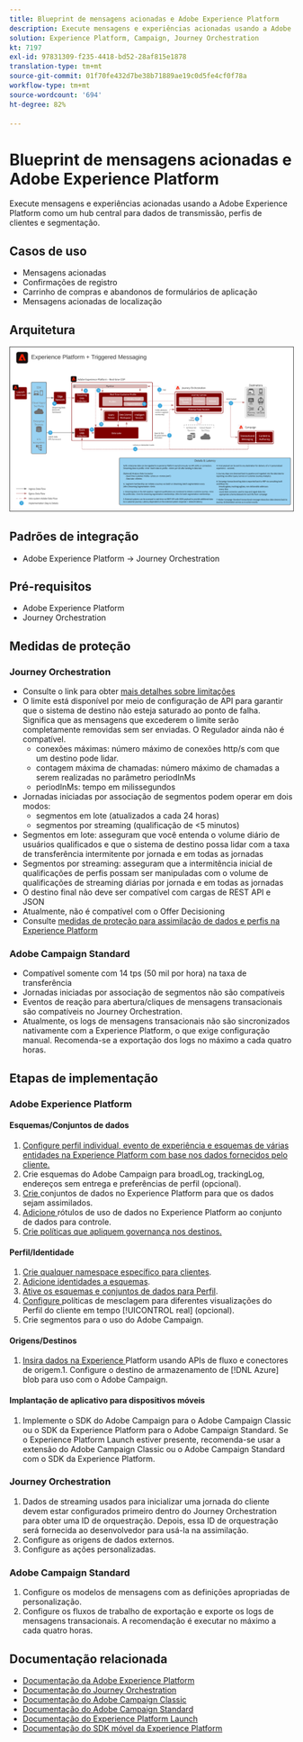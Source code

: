 ```yaml
---
title: Blueprint de mensagens acionadas e Adobe Experience Platform
description: Execute mensagens e experiências acionadas usando a Adobe Experience Platform como um hub central para dados de transmissão, perfis de clientes e segmentação.
solution: Experience Platform, Campaign, Journey Orchestration
kt: 7197
exl-id: 97831309-f235-4418-bd52-28af815e1878
translation-type: tm+mt
source-git-commit: 01f70fe432d7be38b71889ae19c0d5fe4cf0f78a
workflow-type: tm+mt
source-wordcount: '694'
ht-degree: 82%

---
```


# Blueprint de mensagens acionadas e Adobe Experience Platform

Execute mensagens e experiências acionadas usando a Adobe Experience Platform como um hub central para dados de transmissão, perfis de clientes e segmentação.

## Casos de uso

* Mensagens acionadas
* Confirmações de registro
* Carrinho de compras e abandonos de formulários de aplicação
* Mensagens acionadas de localização

## Arquitetura

<img src="assets/triggered.svg" alt="Arquitetura de referência para o blueprint de mensagens acionadas e Adobe Experience Platform" style="border:1px solid #4a4a4a" />

## Padrões de integração

* Adobe Experience Platform -> Journey Orchestration

## Pré-requisitos

* Adobe Experience Platform
* Journey Orchestration

## Medidas de proteção

### Journey Orchestration

* Consulte o link para obter [mais detalhes sobre limitações](https://experienceleague.adobe.com/docs/journeys/using/starting-with-journeys/limitations.html?lang=pt-BR#starting-with-journeys)
* O limite está disponível por meio de configuração de API para garantir que o sistema de destino não esteja saturado ao ponto de falha. Significa que as mensagens que excederem o limite serão completamente removidas sem ser enviadas. O Regulador ainda não é compatível.
   * conexões máximas: número máximo de conexões http/s com que um destino pode lidar.
   * contagem máxima de chamadas: número máximo de chamadas a serem realizadas no parâmetro periodInMs
   * periodInMs: tempo em milissegundos
* Jornadas iniciadas por associação de segmentos podem operar em dois modos:
   * segmentos em lote (atualizados a cada 24 horas)
   * segmentos por streaming (qualificação de &lt;5 minutos)
* Segmentos em lote: asseguram que você entenda o volume diário de usuários qualificados e que o sistema de destino possa lidar com a taxa de transferência intermitente por jornada e em todas as jornadas
* Segmentos por streaming: asseguram que a intermitência inicial de qualificações de perfis possam ser manipuladas com o volume de qualificações de streaming diárias por jornada e em todas as jornadas
* O destino final não deve ser compatível com cargas de REST API e JSON
* Atualmente, não é compatível com o Offer Decisioning
* Consulte [medidas de proteção para assimilação de dados e perfis na Experience Platform](https://experienceleague.adobe.com/docs/experience-platform/profile/guardrails.html?lang=pt-BR)

### Adobe Campaign Standard

* Compatível somente com 14 tps (50 mil por hora) na taxa de transferência
* Jornadas iniciadas por associação de segmentos não são compatíveis
* Eventos de reação para abertura/cliques de mensagens transacionais são compatíveis no Journey Orchestration.
* Atualmente, os logs de mensagens transacionais não são sincronizados nativamente com a Experience Platform, o que exige configuração manual. Recomenda-se a exportação dos logs no máximo a cada quatro horas.


## Etapas de implementação

### Adobe Experience Platform

#### Esquemas/Conjuntos de dados

1. [Configure perfil individual, evento de experiência e esquemas de várias entidades na Experience Platform com base nos dados fornecidos pelo cliente.](https://experienceleague.adobe.com/docs/platform-learn/tutorials/schemas/create-a-schema.html)
1. Crie esquemas do Adobe Campaign para broadLog, trackingLog, endereços sem entrega e preferências de perfil (opcional).
1. [Crie ](https://experienceleague.adobe.com/docs/platform-learn/tutorials/data-ingestion/create-datasets-and-ingest-data.html) conjuntos de dados no Experience Platform para que os dados sejam assimilados.
1. [Adicione ](https://experienceleague.adobe.com/docs/platform-learn/tutorials/data-governance/classify-data-using-governance-labels.html) rótulos de uso de dados no Experience Platform ao conjunto de dados para controle.
1. [Crie políticas que apliquem governança nos destinos.](https://experienceleague.adobe.com/docs/platform-learn/tutorials/data-governance/create-data-usage-policies.html)

#### Perfil/Identidade

1. [Crie qualquer namespace específico para clientes](https://experienceleague.adobe.com/docs/platform-learn/tutorials/identities/label-ingest-and-verify-identity-data.html).
1. [Adicione identidades a esquemas](https://experienceleague.adobe.com/docs/platform-learn/tutorials/identities/label-ingest-and-verify-identity-data.html).
1. [Ative os esquemas e conjuntos de dados para Perfil](https://experienceleague.adobe.com/docs/platform-learn/tutorials/profiles/bring-data-into-the-real-time-customer-profile.html).
1. [Configure ](https://experienceleague.adobe.com/docs/platform-learn/tutorials/profiles/create-merge-policies.html) políticas de mesclagem para diferentes visualizações do Perfil do cliente em tempo  [!UICONTROL real]  (opcional).
1. Crie segmentos para o uso do Adobe Campaign.

#### Origens/Destinos

1. [Insira dados na Experience ](https://experienceleague.adobe.com/?recommended=ExperiencePlatform-D-1-2020.1.dataingestion) Platform usando APIs de fluxo e conectores de origem.1. Configure o destino de armazenamento de  [!DNL Azure] blob para uso com o Adobe Campaign.

#### Implantação de aplicativo para dispositivos móveis

1. Implemente o SDK do Adobe Campaign para o Adobe Campaign Classic ou o SDK da Experience Platform para o Adobe Campaign Standard. Se o Experience Platform Launch estiver presente, recomenda-se usar a extensão do Adobe Campaign Classic ou o Adobe Campaign Standard com o SDK da Experience Platform.


### Journey Orchestration

1. Dados de streaming usados para inicializar uma jornada do cliente devem estar configurados primeiro dentro do Journey Orchestration para obter uma ID de orquestração. Depois, essa ID de orquestração será fornecida ao desenvolvedor para usá-la na assimilação.
1. Configure as origens de dados externos.
1. Configure as ações personalizadas.

### Adobe Campaign Standard

1. Configure os modelos de mensagens com as definições apropriadas de personalização.
1. Configure os fluxos de trabalho de exportação e exporte os logs de mensagens transacionais. A recomendação é executar no máximo a cada quatro horas.


## Documentação relacionada

* [Documentação da Adobe Experience Platform](https://experienceleague.adobe.com/docs/experience-platform.html?lang=pt-BR)
* [Documentação do Journey Orchestration](https://experienceleague.adobe.com/docs/journey-orchestration.html?lang=pt-BR)
* [Documentação do Adobe Campaign Classic](https://experienceleague.adobe.com/docs/campaign-classic.html?lang=pt-BR)
* [Documentação do Adobe Campaign Standard](https://experienceleague.adobe.com/docs/campaign-standard.html?lang=pt-BR)
* [Documentação do Experience Platform Launch](https://experienceleague.adobe.com/docs/launch.html?lang=pt-BR)
* [Documentação do SDK móvel da Experience Platform](https://experienceleague.adobe.com/docs/mobile.html?lang=pt-BR)
